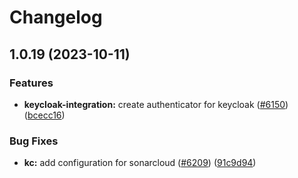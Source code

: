 # Changelog

## 1.0.19 (2023-10-11)


### Features

* **keycloak-integration:** create authenticator for keycloak ([#6150](https://github.com/JanssenProject/jans/issues/6150)) ([bcecc16](https://github.com/JanssenProject/jans/commit/bcecc168ecfe88186494fd24368f555e7d3fece5))


### Bug Fixes

* **kc:** add configuration for sonarcloud ([#6209](https://github.com/JanssenProject/jans/issues/6209)) ([91c9d94](https://github.com/JanssenProject/jans/commit/91c9d94158701802ee88ddd2213e50a27e73aecd))
